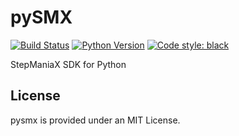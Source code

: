 # pySMX
[![Build Status](https://github.com/fchorney/pysmx/workflows/build/badge.svg)](https://github.com/fchorney/pysmx/actions?query=workflow:build)
[![Python Version](https://img.shields.io/badge/python-3.8%20%7C%203.9-blue.svg)](https://www.python.org/)
[![Code style: black](https://img.shields.io/badge/code%20style-black-000000.svg)](https://github.com/ambv/black)

StepManiaX SDK for Python

## License

pysmx is provided under an MIT License.
